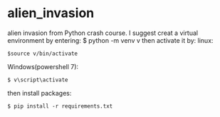 # alien_invasion
alien invasion from Python crash course.
I suggest creat a virtual environment by entering:
$ python -m venv v
then activate it by:
linux:
```
$source v/bin/activate
```
Windows(powershell 7):
```
$ v\script\activate
```
then install packages:
```
$ pip install -r requirements.txt
```

